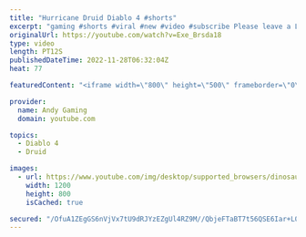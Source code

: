 ```yaml
---
title: "Hurricane Druid Diablo 4 #shorts"
excerpt: "gaming #shorts #viral #new #video #subscribe Please leave a Like & Subscribe, it helps the channel grow!"
originalUrl: https://youtube.com/watch?v=Exe_Brsda18
type: video
length: PT12S
publishedDateTime: 2022-11-28T06:32:04Z
heat: 77

featuredContent: "<iframe width=\"800\" height=\"500\" frameborder=\"0\" src=\"https://www.youtube.com/embed/Exe_Brsda18\" allow=\"accelerometer; autoplay; encrypted-media; gyroscope; picture-in-picture\" allowfullscreen></iframe>"

provider:
  name: Andy Gaming
  domain: youtube.com

topics:
  - Diablo 4
  - Druid

images:
  - url: https://www.youtube.com/img/desktop/supported_browsers/dinosaur.png
    width: 1200
    height: 800
    isCached: true

secured: "/OfuA1ZEgGS6nVjVx7tU9dRJYzEZgUl4RZ9M//QbjeFTaBT7t56QSE6Iar+L0HU5978cHJnIRctTEp83YX2LLVzKPLGH3Z0Idu6noMncnEcz2YxpST5BiQ58yhAm0uRctzFxx2o3GN7xmQYhbj2NMys1xd9ZLX/RIuRXsxE8KNcUqOq7Z05mP4cGjBJrmSviNVS8bjxBDlCMKiyIugYZQOqyUlpXL76gf+o2Im0gIANlOG600qVaZqw54VvJp4d5MPDXHbora0k4hxaMgzITB/nM408ExTS1daJfTk2Vbf6HAowuYcME50pDuqPyJDhAum3sTfuMs/PmAYqJ+dpLQmNddt5G/0wZ3B49uPsVG3A+x7h9WPSZIjQNgck5otbojVa65k7lapjIBA7wQTWRTRs8SLwPYer5yDBB86uT8Uc=;SjZUftYroh2MQBM2QXdZ5Q=="
---
```


